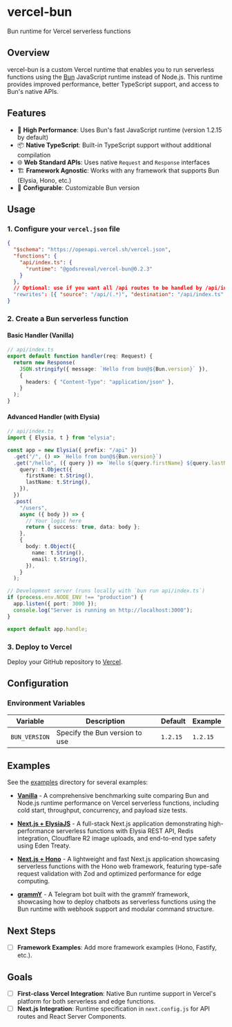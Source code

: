# vercel-bun

Bun runtime for Vercel serverless functions

## Overview

vercel-bun is a custom Vercel runtime that enables you to run serverless functions using the [Bun](https://bun.sh) JavaScript runtime instead of Node.js. This runtime provides improved performance, better TypeScript support, and access to Bun's native APIs.

## Features

- 🚀 **High Performance**: Uses Bun's fast JavaScript runtime (version 1.2.15 by default)
- 📦 **Native TypeScript**: Built-in TypeScript support without additional compilation
- 🌐 **Web Standard APIs**: Uses native `Request` and `Response` interfaces
- 🏗️ **Framework Agnostic**: Works with any framework that supports Bun (Elysia, Hono, etc.)
- 🔧 **Configurable**: Customizable Bun version

## Usage

### 1. Configure your `vercel.json` file

```json
{
  "$schema": "https://openapi.vercel.sh/vercel.json",
  "functions": {
    "api/index.ts": {
      "runtime": "@godsreveal/vercel-bun@0.2.3"
    }
  },
  // Optional: use if you want all /api routes to be handled by /api/index.ts
  "rewrites": [{ "source": "/api/(.*)", "destination": "/api/index.ts" }]
}
```

### 2. Create a Bun serverless function

#### Basic Handler (Vanilla)

```typescript
// api/index.ts
export default function handler(req: Request) {
  return new Response(
    JSON.stringify({ message: `Hello from bun@${Bun.version}` }),
    {
      headers: { "Content-Type": "application/json" },
    }
  );
}
```

#### Advanced Handler (with Elysia)

```typescript
// api/index.ts
import { Elysia, t } from "elysia";

const app = new Elysia({ prefix: "/api" })
  .get("/", () => `Hello from bun@${Bun.version}`)
  .get("/hello", ({ query }) => `Hello ${query.firstName} ${query.lastName}`, {
    query: t.Object({
      firstName: t.String(),
      lastName: t.String(),
    }),
  })
  .post(
    "/users",
    async ({ body }) => {
      // Your logic here
      return { success: true, data: body };
    },
    {
      body: t.Object({
        name: t.String(),
        email: t.String(),
      }),
    }
  );

// Development server (runs locally with `bun run api/index.ts`)
if (process.env.NODE_ENV !== "production") {
  app.listen({ port: 3000 });
  console.log("Server is running on http://localhost:3000");
}

export default app.handle;
```

### 3. Deploy to Vercel

Deploy your GitHub repository to [Vercel](https://vercel.com/docs/git#deploying-a-git-repository).

## Configuration

### Environment Variables

| Variable      | Description                    | Default  | Example  |
| ------------- | ------------------------------ | -------- | -------- |
| `BUN_VERSION` | Specify the Bun version to use | `1.2.15` | `1.2.15` |

## Examples

See the [examples](./examples) directory for several examples:

- **[Vanilla](https://vercel-bun-bench.vercel.app)** - A comprehensive benchmarking suite comparing Bun and Node.js runtime performance on Vercel serverless functions, including cold start, throughput, concurrency, and payload size tests.

- **[Next.js + ElysiaJS](https://vercel-bun-nine.vercel.app)** - A full-stack Next.js application demonstrating high-performance serverless functions with Elysia REST API, Redis integration, Cloudflare R2 image uploads, and end-to-end type safety using Eden Treaty.

- **[Next.js + Hono](./examples/hono)** - A lightweight and fast Next.js application showcasing serverless functions with the Hono web framework, featuring type-safe request validation with Zod and optimized performance for edge computing.

- **[grammY](https://vercel-bun-grammy.vercel.app)** - A Telegram bot built with the grammY framework, showcasing how to deploy chatbots as serverless functions using the Bun runtime with webhook support and modular command structure.

## Next Steps

- [ ] **Framework Examples**: Add more framework examples (Hono, Fastify, etc.).

## Goals

- [ ] **First-class Vercel Integration**: Native Bun runtime support in Vercel's platform for both serverless and edge functions.
- [ ] **Next.js Integration**: Runtime specification in `next.config.js` for API routes and React Server Components.
